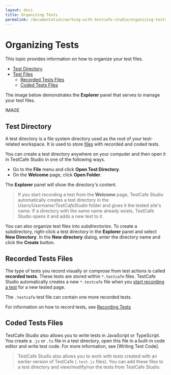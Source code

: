 ```yaml
---
layout: docs
title: Organizing Tests
permalink: /documentation/working-with-testcafe-studio/organizing-tests
---
```

# Organizing Tests

This topic provides information on how to organize your test files.

* [Test Directory](#test-directory)
* [Test Files](#test-files)
  * [Recorded Tests Files](#recorded-tests-files)
  * [Coded Tests Files](#coded-tests-files)

The image below demonstrates the **Explorer** panel that serves to manage your test files.

IMAGE

## Test Directory

A test directory is a file system directory used as the root of your test-related workspace. It is used to store [files](#test-files) with recorded and coded tests.

You can create a test directory anywhere on your computer and then open it in TestCafe Studio in one of the following ways.

* Go to the **File** menu and click **Open Test Directory**.
* On the **Welcome** page, click **Open Folder**.

The **Explorer** panel will show the directory's content.

> If you start recording a test from the **Welcome** page, TestCafe Studio automatically creates a test directory in the *Users/Username/TestCafeStudio* folder and gives it the tested site's name. If a directory with the same name already exists, TestCafe Studio opens it and adds a new test to it.

You can also organize test files into *subdirectories*. To create a subdirectory, right-click a test directory in the **Explorer** panel and select **New Directory**. In the **New directory** dialog, enter the directory name and click the **Create** button.

## Recorded Tests Files

The type of tests you record visually or comprose from test actions is called **recorded tests**. These tests are stored within `*.testcafe` files. TestCafe Studio automatically creates a new `*.testcafe` file when you [start recording a test](recording-tests.md#starting-and-stopping-recording) for a new tested page.

The `.testcafe` test file can contain one more recorded tests.

For information on how to record tests, see [Recording Tests](recording-tests.md)

## Coded Tests Files

TestCafe Studio also allows you to write tests in JavaScript or TypeScript. You create a `.js` or `.ts` file in a test directory, open this file in a built-in code editor and write test code. For more information, see [Writing Test Code].

> TestCafe Studio also allows you to work with tests created with an earlier version of TestCafe (`.test.js` files). You can add these files to a test directory and view/modify/run the tests from TestCafe Studio.
